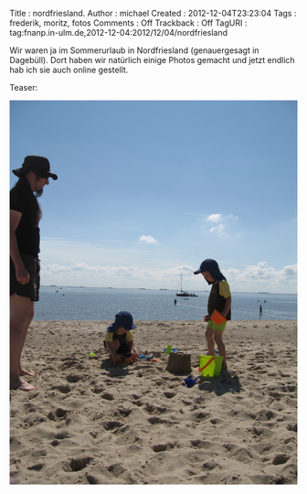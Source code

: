 Title     : nordfriesland.
Author    : michael
Created   : 2012-12-04T23:23:04
Tags      : frederik, moritz, fotos
Comments  : Off
Trackback : Off
TagURI    : tag:fnanp.in-ulm.de,2012-12-04:2012/12/04/nordfriesland

Wir waren ja im Sommerurlaub in Nordfriesland (genauergesagt in Dagebüll).
Dort haben wir natürlich einige Photos gemacht und jetzt endlich hab ich sie
auch online gestellt.

Teaser:

[![Sandburg](sandburg.jpg)](http://fnanp.in-ulm.de/frederik_und_moritz/photos/2012_08/index.html)
